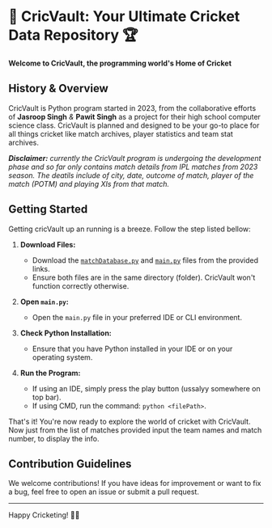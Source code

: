 # 🏏 CricVault: Your Ultimate Cricket Data Repository 🏆

**Welcome to CricVault, the programming world's Home of Cricket**

## History & Overview
CricVault is Python program started in 2023, from the collaborative efforts of **Jasroop Singh** _&_ **Pawit Singh** as a project for their high school computer science class. CricVault is planned and designed to be your go-to place for all things cricket like match archives, player statistics and team stat archives. 

***Disclaimer:*** _currently the CricVault program is undergoing the development phase and so far only contains match details from IPL matches from 2023 season. The deatils include of city, date, outcome of match, player of the match (POTM) and playing XIs from that match._

## Getting Started 
Getting cricVault up an running is a breeze. Follow the step listed bellow:
1. **Download Files:**
   - Download the [`matchDatabase.py`](https://github.com/JasroopSingh/CricVault/blob/main/matchDatabase.py) and [`main.py`](https://github.com/JasroopSingh/CricVault/blob/main/main.py) files from the provided links.
   - Ensure both files are in the same directory (folder). CricVault won't function correctly otherwise.

2. **Open `main.py`:**
   - Open the `main.py` file in your preferred IDE or CLI environment.

3. **Check Python Installation:**
   - Ensure that you have Python installed in your IDE or on your operating system.

4. **Run the Program:**
   - If using an IDE, simply press the play button (ussalyy somewhere on top bar).
   - If using CMD, run the command: `python <filePath>`.

That's it! You're now ready to explore the world of cricket with CricVault. Now just from the list of matches provided input the team names and match number, to display the info.

## Contribution Guidelines

We welcome contributions! If you have ideas for improvement or want to fix a bug, feel free to open an issue or submit a pull request.

---

Happy Cricketing! 🏏✨
